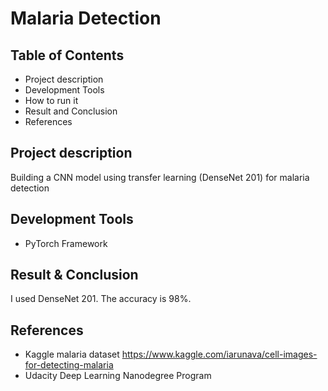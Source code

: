 # Malaria Detection

## Table of Contents
* Project description
* Development Tools
* How to run it
* Result and Conclusion
* References

## Project description
Building a CNN model using transfer learning (DenseNet 201) for malaria detection

## Development Tools
* PyTorch Framework

## Result & Conclusion
I used DenseNet 201. The accuracy is 98%.


## References
* Kaggle malaria dataset https://www.kaggle.com/iarunava/cell-images-for-detecting-malaria
* Udacity Deep Learning Nanodegree Program

